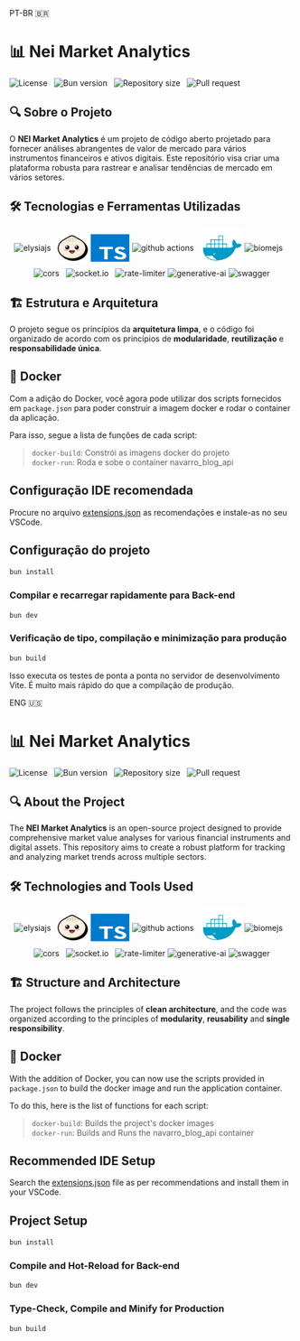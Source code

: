 PT-BR 🇧🇷

# 📊 Nei Market Analytics

![License](https://img.shields.io/static/v1?label=license&message=MIT&color=orange) &nbsp;
![Bun version](https://img.shields.io/static/v1?label=bun&message=v1.1.24&color=yellow) &nbsp;
![Repository size](https://img.shields.io/github/repo-size/bush1D3v/nei_market_api?color=blue) &nbsp;
![Pull request](https://img.shields.io/static/v1?label=PR&message=welcome&color=green)

## 🔍 Sobre o Projeto

O **NEI Market Analytics** é um projeto de código aberto projetado para fornecer análises abrangentes de valor de mercado para vários instrumentos financeiros e ativos digitais. Este repositório visa criar uma plataforma robusta para rastrear e analisar tendências de mercado em vários setores.

## 🛠️ Tecnologias e Ferramentas Utilizadas
<div align='center'>
   <img align='center' height='54' width='54' title='Elysia.js' alt='elysiajs' src='https://github.com/user-attachments/assets/d69f9a84-c3f1-4412-a53f-9eb1a17473a4' /> &nbsp;
   <img align='center' height='54' width='54' title='Bun.js' alt='bunjs' src='https://github.com/devicons/devicon/blob/master/icons/bun/bun-original.svg' />
   <img align='center' height='50' width='70' title='TypeScript' alt='typescript' src='https://github.com/devicons/devicon/blob/master/icons/typescript/typescript-original.svg' />
   <img align='center' height='48' width='48' title='GitHub Actions' alt='github actions' src='https://github.com/bush1D3v/navarro_blog_api/assets/133554156/0ce89dba-2909-4673-8b71-94a135f61bfb' /> &nbsp;&nbsp;
   <img align='center' height='70' width='70' title='Docker' alt='docker' src='https://github.com/devicons/devicon/blob/master/icons/docker/docker-plain.svg' />
   <img align='center' height='50' width='60' title='Biomejs' alt='biomejs' src='https://github.com/user-attachments/assets/b3d8a249-e17f-4e64-9608-4a4783b7bbc0' /> &nbsp;&nbsp;
   <img align='center' height='50' width='50' title='Cors' alt='cors' src='https://github.com/bush1D3v/101acessorios_api/assets/133554156/3b4cccec-065e-428a-a663-1c5939404c1a' /> &nbsp;
   <img align='center' height='50' width='50' title='Socket.io' alt='socket.io' src='https://github.com/user-attachments/assets/0d4bbd4e-64dc-4981-aabd-c89ceae0201e' /> &nbsp;
   <img align='center' height='50' width='50' title='Rate-limiter' alt='rate-limiter' src='https://github.com/user-attachments/assets/f5ff3529-3dd4-426e-89a1-7f871693a3dd' />
   <img align='center' height='55' width='55' title='Generative-ai' alt='generative-ai' src='https://github.com/user-attachments/assets/ec5efb9a-2cd7-48cc-bb1c-2c4ffe92af4d' />
   <img align='center' height='60' width='70' title='Swagger' alt='swagger' src='https://github.com/bush1D3v/tsbank_api/assets/133554156/6739401f-d03b-47f8-b01f-88da2a9075d1' />
</div>

## 🏗 Estrutura e Arquitetura

O projeto segue os princípios da **arquitetura limpa**, e o código foi organizado de acordo com os princípios de **modularidade**, **reutilização** e **responsabilidade única**.

## 🐳 Docker

Com a adição do Docker, você agora pode utilizar dos scripts fornecidos em `package.json` para poder construir a imagem docker e rodar o container da aplicação.

Para isso, segue a lista de funções de cada script:

> `docker-build`: Constrói as imagens docker do projeto <br> `docker-run`: Roda e sobe o container navarro_blog_api

## Configuração IDE recomendada

Procure no arquivo [extensions.json](https://github.com/bush1D3v/NEI_market_analytics/blob/main/.vscode/extensions.json) as recomendações e instale-as no seu VSCode.

## Configuração do projeto

```sh
bun install
```

### Compilar e recarregar rapidamente para Back-end

```sh
bun dev
```

### Verificação de tipo, compilação e minimização para produção

```sh
bun build
```

Isso executa os testes de ponta a ponta no servidor de desenvolvimento Vite.
É muito mais rápido do que a compilação de produção.

ENG 🇺🇸

# 📊 Nei Market Analytics

![License](https://img.shields.io/static/v1?label=license&message=MIT&color=orange) &nbsp;
![Bun version](https://img.shields.io/static/v1?label=bun&message=v1.1.24&color=yellow) &nbsp;
![Repository size](https://img.shields.io/github/repo-size/bush1D3v/nei_market_api?color=blue) &nbsp;
![Pull request](https://img.shields.io/static/v1?label=PR&message=welcome&color=green)

## 🔍 About the Project

The **NEI Market Analytics** is an open-source project designed to provide comprehensive market value analyses for various financial instruments and digital assets. This repository aims to create a robust platform for tracking and analyzing market trends across multiple sectors.

## 🛠️ Technologies and Tools Used

<div align='center'>
   <img align='center' height='54' width='54' title='Elysia.js' alt='elysiajs' src='https://github.com/user-attachments/assets/d69f9a84-c3f1-4412-a53f-9eb1a17473a4' /> &nbsp;
   <img align='center' height='54' width='54' title='Bun.js' alt='bunjs' src='https://github.com/devicons/devicon/blob/master/icons/bun/bun-original.svg' />
   <img align='center' height='50' width='70' title='TypeScript' alt='typescript' src='https://github.com/devicons/devicon/blob/master/icons/typescript/typescript-original.svg' />
   <img align='center' height='48' width='48' title='GitHub Actions' alt='github actions' src='https://github.com/bush1D3v/navarro_blog_api/assets/133554156/0ce89dba-2909-4673-8b71-94a135f61bfb' /> &nbsp;&nbsp;
   <img align='center' height='70' width='70' title='Docker' alt='docker' src='https://github.com/devicons/devicon/blob/master/icons/docker/docker-plain.svg' />
   <img align='center' height='50' width='60' title='Biomejs' alt='biomejs' src='https://github.com/user-attachments/assets/b3d8a249-e17f-4e64-9608-4a4783b7bbc0' /> &nbsp;&nbsp;
   <img align='center' height='50' width='50' title='Cors' alt='cors' src='https://github.com/bush1D3v/101acessorios_api/assets/133554156/3b4cccec-065e-428a-a663-1c5939404c1a' /> &nbsp;
   <img align='center' height='50' width='50' title='Socket.io' alt='socket.io' src='https://github.com/user-attachments/assets/0d4bbd4e-64dc-4981-aabd-c89ceae0201e' /> &nbsp;
   <img align='center' height='50' width='50' title='Rate-limiter' alt='rate-limiter' src='https://github.com/user-attachments/assets/f5ff3529-3dd4-426e-89a1-7f871693a3dd' />
   <img align='center' height='55' width='55' title='Generative-ai' alt='generative-ai' src='https://github.com/user-attachments/assets/ec5efb9a-2cd7-48cc-bb1c-2c4ffe92af4d' />
   <img align='center' height='60' width='70' title='Swagger' alt='swagger' src='https://github.com/bush1D3v/tsbank_api/assets/133554156/6739401f-d03b-47f8-b01f-88da2a9075d1' />
</div>

## 🏗 Structure and Architecture

The project follows the principles of **clean architecture**, and the code was organized according to the principles of **modularity**, **reusability** and **single responsibility**.

## 🐳 Docker

With the addition of Docker, you can now use the scripts provided in `package.json` to build the docker image and run the application container.

To do this, here is the list of functions for each script:

> `docker-build`: Builds the project's docker images <br> `docker-run`: Builds and Runs the navarro_blog_api container

## Recommended IDE Setup

Search the [extensions.json](https://github.com/bush1D3v/NEI_market_analytics/blob/main/.vscode/extensions.json) file as per recommendations and install them in your VSCode.

## Project Setup

```sh
bun install
```

### Compile and Hot-Reload for Back-end

```sh
bun dev
```

### Type-Check, Compile and Minify for Production

```sh
bun build
```
